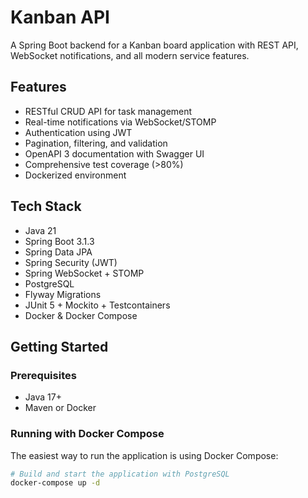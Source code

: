 # Kanban API

A Spring Boot backend for a Kanban board application with REST API, WebSocket notifications, and all modern service features.

## Features

- RESTful CRUD API for task management
- Real-time notifications via WebSocket/STOMP
- Authentication using JWT
- Pagination, filtering, and validation
- OpenAPI 3 documentation with Swagger UI
- Comprehensive test coverage (>80%)
- Dockerized environment

## Tech Stack

- Java 21
- Spring Boot 3.1.3
- Spring Data JPA
- Spring Security (JWT)
- Spring WebSocket + STOMP
- PostgreSQL
- Flyway Migrations
- JUnit 5 + Mockito + Testcontainers
- Docker & Docker Compose

## Getting Started

### Prerequisites

- Java 17+
- Maven or Docker

### Running with Docker Compose

The easiest way to run the application is using Docker Compose:

```bash
# Build and start the application with PostgreSQL
docker-compose up -d